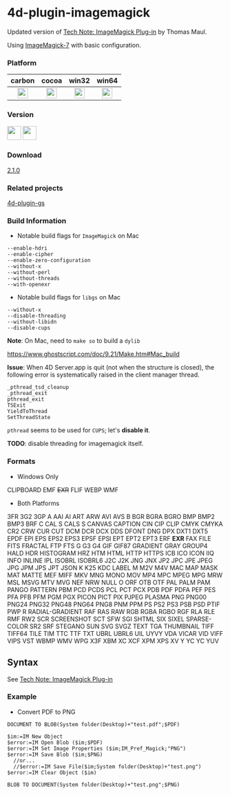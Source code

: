 4d-plugin-imagemagick
=====================

Updated version of [Tech Note: ImageMagick Plug-in](http://kb.4d.com/assetid=43892) by Thomas Maul.

Using [ImageMagick-7](https://www.imagemagick.org/script/index.php) with basic configuration.

### Platform

| carbon | cocoa | win32 | win64 |
|:------:|:-----:|:---------:|:---------:|
|<img src="https://cloud.githubusercontent.com/assets/1725068/22371562/1b091f0a-e4db-11e6-8458-8653954a7cce.png" width="24" height="24" />|<img src="https://cloud.githubusercontent.com/assets/1725068/22371562/1b091f0a-e4db-11e6-8458-8653954a7cce.png" width="24" height="24" />|<img src="https://cloud.githubusercontent.com/assets/1725068/22371562/1b091f0a-e4db-11e6-8458-8653954a7cce.png" width="24" height="24" />|<img src="https://cloud.githubusercontent.com/assets/1725068/22371562/1b091f0a-e4db-11e6-8458-8653954a7cce.png" width="24" height="24" />|

### Version

<img src="https://cloud.githubusercontent.com/assets/1725068/18940649/21945000-8645-11e6-86ed-4a0f800e5a73.png" width="32" height="32" /> <img src="https://cloud.githubusercontent.com/assets/1725068/18940648/2192ddba-8645-11e6-864d-6d5692d55717.png" width="32" height="32" />

### Download

[2.1.0](https://github.com/miyako/4d-plugin-imagemagick/releases/tag/2.1.0)

### Related projects

[4d-plugin-gs](https://github.com/miyako/4d-plugin-gs)

### Build Information

* Notable build flags for ``ImageMagick`` on Mac

```
--enable-hdri 
--enable-cipher 
--enable-zero-configuration 
--without-x
--without-perl 
--without-threads
--with-openexr 
```

* Notable build flags for ``libgs`` on Mac

```
--without-x 
--disable-threading 
--without-libidn
--disable-cups
```

**Note**: On Mac, need to ``make so`` to build a ``dylib``

https://www.ghostscript.com/doc/9.21/Make.htm#Mac_build

**Issue**: When 4D Server.app is quit (not when the structure is closed), the following error is systematically raised in the client manager thread.

```
_pthread_tsd_cleanup
_pthread_exit
pthread_exit
TSExit
YieldToThread
SetThreadState
```

``pthread`` seems to be used for ``CUPS``; let's __disable it__.

**TODO**: disable threading for imagemagick itself.

### Formats

* Windows Only

CLIPBOARD
EMF
~~EXR~~
FLIF
WEBP
WMF

* Both Platforms

3FR
3G2
3GP
A
AAI
AI
ART
ARW
AVI
AVS
B
BGR
BGRA
BGRO
BMP
BMP2
BMP3
BRF
C
CAL
S
CALS
S
CANVAS
CAPTION
CIN
CIP
CLIP
CMYK
CMYKA
CR2
CRW
CUR
CUT
DCM
DCR
DCX
DDS
DFONT
DNG
DPX
DXT1
DXT5
EPDF
EPI
EPS
EPS2
EPS3
EPSF
EPSI
EPT
EPT2
EPT3
ERF
**EXR**
FAX
FILE
FITS
FRACTAL
FTP
FTS
G
G3
G4
GIF
GIF87
GRADIENT
GRAY
GROUP4
HALD
HDR
HISTOGRAM
HRZ
HTM
HTML
HTTP
HTTPS
ICB
ICO
ICON
IIQ
INFO
INLINE
IPL
ISOBRL
ISOBRL6
J2C
J2K
JNG
JNX
JP2
JPC
JPE
JPEG
JPG
JPM
JPS
JPT
JSON
K
K25
KDC
LABEL
M
M2V
M4V
MAC
MAP
MASK
MAT
MATTE
MEF
MIFF
MKV
MNG
MONO
MOV
MP4
MPC
MPEG
MPG
MRW
MSL
MSVG
MTV
MVG
NEF
NRW
NULL
O
ORF
OTB
OTF
PAL
PALM
PAM
PANGO
PATTERN
PBM
PCD
PCDS
PCL
PCT
PCX
PDB
PDF
PDFA
PEF
PES
PFA
PFB
PFM
PGM
PGX
PICON
PICT
PIX
PJPEG
PLASMA
PNG
PNG00
PNG24
PNG32
PNG48
PNG64
PNG8
PNM
PPM
PS
PS2
PS3
PSB
PSD
PTIF
PWP
R
RADIAL-GRADIENT
RAF
RAS
RAW
RGB
RGBA
RGBO
RGF
RLA
RLE
RMF
RW2
SCR
SCREENSHOT
SCT
SFW
SGI
SHTML
SIX
SIXEL
SPARSE-COLOR
SR2
SRF
STEGANO
SUN
SVG
SVGZ
TEXT
TGA
THUMBNAIL
TIFF
TIFF64
TILE
TIM
TTC
TTF
TXT
UBRL
UBRL6
UIL
UYVY
VDA
VICAR
VID
VIFF
VIPS
VST
WBMP
WMV
WPG
X3F
XBM
XC
XCF
XPM
XPS
XV
Y
YC
YC
YUV

## Syntax

See [Tech Note: ImageMagick Plug-in](https://github.com/miyako/4d-plugin-imagemagick/blob/master/ImageMagick/06-32%20ImageMagick.pdf)

### Example

* Convert PDF to PNG

```
DOCUMENT TO BLOB(System folder(Desktop)+"test.pdf";$PDF)

$im:=IM New Object 
$error:=IM Open Blob ($im;$PDF)
$error:=IM Set Image Properties ($im;IM_Pref_Magick;"PNG")
$error:=IM Save Blob ($im;$PNG)
  //or...
  //$error:=IM Save File($im;System folder(Desktop)+"test.png")
$error:=IM Clear Object ($im)

BLOB TO DOCUMENT(System folder(Desktop)+"test.png";$PNG)
```
